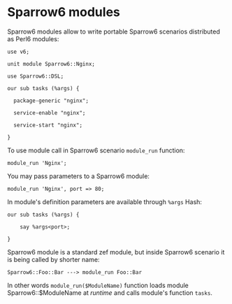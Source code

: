 # Sparrow6 modules

Sparrow6 modules allow to write  portable Sparrow6 scenarios distributed as Perl6 modules:

    use v6;

    unit module Sparrow6::Nginx;

    use Sparrow6::DSL;

    our sub tasks (%args) {

      package-generic "nginx";

      service-enable "nginx";

      service-start "nginx";

    }


To use module call in Sparrow6 scenario `module_run` function:


    module_run 'Nginx';

You may pass parameters to a Sparrow6 module:

    module_run 'Nginx', port => 80;

In module's definition parameters are available through `%args` Hash:

    our sub tasks (%args) {

        say %args<port>;

    }


Sparrow6 module is a standard zef module, but inside Sparrow6 scenario it is being called by shorter name:

    Sparrow6::Foo::Bar ---> module_run Foo::Bar

In other words `module_run($ModuleName)` function loads  module Sparrow6::$ModuleName at _runtime_
and calls module's function `tasks`.

